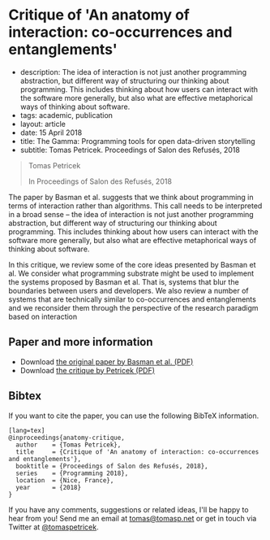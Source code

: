 # Critique of 'An anatomy of interaction: co-occurrences and entanglements'

 - description:  The idea of interaction is not just another programming abstraction, but different
    way of structuring our thinking about programming. This includes thinking about how users can
    interact with the software more generally, but also what are effective metaphorical ways of
    thinking about software.
 - tags: academic, publication
 - layout: article
 - date: 15 April 2018
 - title: The Gamma: Programming tools for open data-driven storytelling
 - subtitle: Tomas Petricek. Proceedings of Salon des Refusés, 2018

> Tomas Petricek
>
> In Proceedings of Salon des Refusés, 2018

The paper by Basman et al. suggests that we think about programming in terms of interaction rather
than algorithms. This call needs to be interpreted in a broad sense – the idea of interaction is not
just another programming abstraction, but different way of structuring our thinking about
programming. This includes thinking about how users can interact with the software more generally,
but also what are effective metaphorical ways of thinking about software.

In this critique, we review some of the core ideas presented by Basman et al. We consider what
programming substrate might be used to implement the systems proposed by Basman et al. That is,
systems that blur the boundaries between users and developers. We also review a number of systems
that are technically similar to co-occurrences and entanglements and we reconsider them through
the perspective of the research paradigm based on interaction

## Paper and more information

 - Download [the original paper by Basman et al. (PDF)](paper.pdf)
 - Download [the critique by Petricek (PDF)](critique.pdf)

## <a id="cite">Bibtex</a>
If you want to cite the paper, you can use the following BibTeX information.

    [lang=tex]
    @inproceedings{anatomy-critique,
      author    = {Tomas Petricek},
      title     = {Critique of 'An anatomy of interaction: co-occurrences and entanglements'},
      booktitle = {Proceedings of Salon des Refusés, 2018},
      series    = {Programming 2018},
      location  = {Nice, France},
      year      = {2018}
    }

If you have any comments, suggestions or related ideas, I'll be happy to
hear from you! Send me an email at [tomas@tomasp.net](mailto:tomas@tomasp.net)
or get in touch via Twitter at [@tomaspetricek](http://twitter.com/tomaspetricek).
